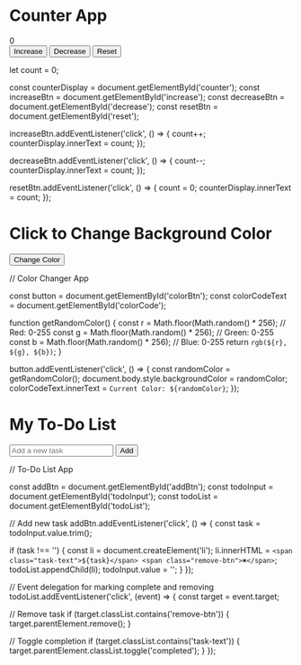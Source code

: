 <!DOCTYPE html>
<html lang="en">
<head>
  <meta charset="UTF-8">
  <title>Counter App</title>
  <link rel="stylesheet" href="style.css">
</head>
<body>
  <div class="container">
    <h1>Counter App</h1>
    <div id="counter">0</div>
    <div class="buttons">
      <button id="increase">Increase</button>
      <button id="decrease">Decrease</button>
      <button id="reset">Reset</button>
    </div>
  </div>

  <script src="script.js"></script>
</body>
</html>


let count = 0;

const counterDisplay = document.getElementById('counter');
const increaseBtn = document.getElementById('increase');
const decreaseBtn = document.getElementById('decrease');
const resetBtn = document.getElementById('reset');

increaseBtn.addEventListener('click', () => {
  count++;
  counterDisplay.innerText = count;
});

decreaseBtn.addEventListener('click', () => {
  count--;
  counterDisplay.innerText = count;
});

resetBtn.addEventListener('click', () => {
  count = 0;
  counterDisplay.innerText = count;
});




<!-- Color Changer App -->
  <div class="container">
    <h1>Click to Change Background Color</h1>
    <button id="colorBtn">Change Color</button>
    <p id="colorCode"></p>
  </div>

// Color Changer App

const button = document.getElementById('colorBtn');
const colorCodeText = document.getElementById('colorCode');

function getRandomColor() {
  const r = Math.floor(Math.random() * 256);  // Red: 0-255
  const g = Math.floor(Math.random() * 256);  // Green: 0-255
  const b = Math.floor(Math.random() * 256);  // Blue: 0-255
  return `rgb(${r}, ${g}, ${b})`;
}

button.addEventListener('click', () => {
  const randomColor = getRandomColor();
  document.body.style.backgroundColor = randomColor;
  colorCodeText.innerText = `Current Color: ${randomColor}`;
});

<div class="container">
        <h1>My To-Do List</h1>
        <div class="input-group">
          <input type="text" id="todoInput" placeholder="Add a new task">
          <button id="addBtn">Add</button>
        </div>
        <ul id="todoList"></ul>
      </div>

// To-Do List App

const addBtn = document.getElementById('addBtn');
const todoInput = document.getElementById('todoInput');
const todoList = document.getElementById('todoList');

// Add new task
addBtn.addEventListener('click', () => {
  const task = todoInput.value.trim();

  if (task !== '') {
    const li = document.createElement('li');
    li.innerHTML = `
      <span class="task-text">${task}</span>
      <span class="remove-btn">✖</span>
    `;
    todoList.appendChild(li);
    todoInput.value = '';
  }
});

// Event delegation for marking complete and removing
todoList.addEventListener('click', (event) => {
  const target = event.target;

  // Remove task
  if (target.classList.contains('remove-btn')) {
    target.parentElement.remove();
  }

  // Toggle completion
  if (target.classList.contains('task-text')) {
    target.parentElement.classList.toggle('completed');
  }
});